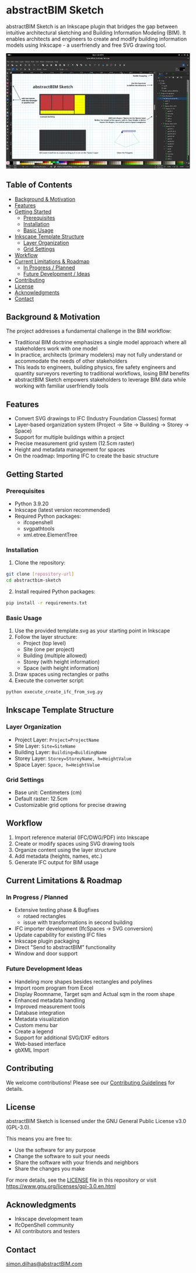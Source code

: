 # abstractBIM Sketch

abstractBIM Sketch is an Inkscape plugin that bridges the gap between intuitive architectural sketching and Building Information Modeling (BIM). It enables architects and engineers to create and modify building information models using Inkscape - a userfriendly and free SVG drawing tool.

![Inkscape](help/help_inkscape.png)


## Table of Contents

- [Background & Motivation](#background--motivation)
- [Features](#features)
- [Getting Started](#getting-started)
  - [Prerequisites](#prerequisites)
  - [Installation](#installation)
  - [Basic Usage](#basic-usage)
- [Inkscape Template Structure](#inkscape-template-structure)
  - [Layer Organization](#layer-organization)
  - [Grid Settings](#grid-settings)
- [Workflow](#workflow)
- [Current Limitations & Roadmap](#current-limitations--roadmap)
  - [In Progress / Planned](#in-progress)
  - [Future Development / Ideas](#future-development)
- [Contributing](#contributing)
- [License](#license)
- [Acknowledgments](#acknowledgments)
- [Contact](#contact)



## Background & Motivation

The project addresses a fundamental challenge in the BIM workflow:

- Traditional BIM doctrine emphasizes a single model approach where all stakeholders work with one model
- In practice, architects (primary modelers) may not fully understand or accommodate the needs of other stakeholders
- This leads to engineers, building physics, fire safety engineers and quantity surveyors reverting to traditional workflows, losing BIM benefits
- abstractBIM Sketch empowers stakeholders to leverage BIM data while working with familiar  userfriendly tools

## Features

- Convert SVG drawings to IFC (Industry Foundation Classes) format
- Layer-based organization system (Project → Site → Building → Storey → Space)
- Support for multiple buildings within a project
- Precise measurement grid system (12.5cm raster)
- Height and metadata management for spaces
- On the roadmap: Importing IFC to create the basic structure

## Getting Started

### Prerequisites

- Python 3.9.20
- Inkscape (latest version recommended)
- Required Python packages:
  - ifcopenshell
  - svgpathtools
  - xml.etree.ElementTree

### Installation

1. Clone the repository:
```bash
git clone [repository-url]
cd abstractbim-sketch
```

2. Install required Python packages:
```bash
pip install -r requirements.txt
```

### Basic Usage

1. Use the provided template.svg as your starting point in Inkscape
2. Follow the layer structure:
   - Project (top level)
   - Site (one per project)
   - Building (multiple allowed)
   - Storey (with height information)
   - Space (with height information)
3. Draw spaces using rectangles or paths
4. Execute the converter script:
```bash
python execute_create_ifc_from_svg.py
```

## Inkscape Template Structure

### Layer Organization
- Project Layer: `Project=ProjectName`
- Site Layer: `Site=SiteName`
- Building Layer: `Building=BuildingName`
- Storey Layer: `Storey=StoreyName, h=HeightValue`
- Space Layer: `Space, h=HeightValue`

### Grid Settings
- Base unit: Centimeters (cm)
- Default raster: 12.5cm
- Customizable grid options for precise drawing

## Workflow

1. Import reference material (IFC/DWG/PDF) into Inkscape
2. Create or modify spaces using SVG drawing tools
3. Organize content using the layer structure
4. Add metadata (heights, names, etc.)
5. Generate IFC output for BIM usage

## Current Limitations & Roadmap

### In Progress / Planned
- Extensive testing phase & Bugfixes
    - rotaed rectangles
    - issue with transformations in second building
- IFC importer development (IfcSpaces → SVG conversion)
- Update capability for existing IFC files
- Inkscape plugin packaging
- Direct "Send to abstractBIM" functionality
- Window and door support

### Future Development Ideas
- Handeling more shapes besides rectangles and polylines
- Import room program from Excel
- Display Roomname, Target sqm and Actual sqm in the room shape
- Enhanced metadata handling
- Improved measurement tools
- Database integration
- Metadata visualization
- Custom menu bar
- Create a legend
- Support for additional SVG/DXF editors
- Web-based interface
- gbXML Import

## Contributing

We welcome contributions! Please see our [Contributing Guidelines](CONTRIBUTING.md) for details.

## License

abstractBIM Sketch is licensed under the GNU General Public License v3.0 (GPL-3.0).

This means you are free to:
- Use the software for any purpose
- Change the software to suit your needs
- Share the software with your friends and neighbors
- Share the changes you make

For more details, see the [LICENSE](LICENSE) file in this repository or visit https://www.gnu.org/licenses/gpl-3.0.en.html

## Acknowledgments

- Inkscape development team
- IfcOpenShell community
- All contributors and testers

## Contact

simon.dilhas@abstractBIM.com